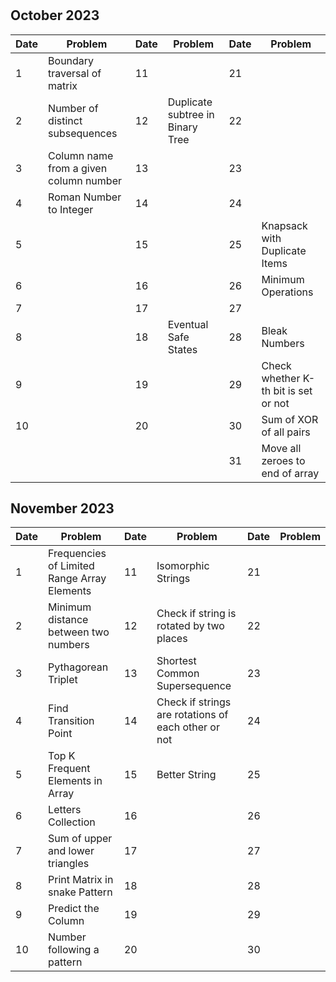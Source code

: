 #

## October 2023

| Date | Problem                                | Date | Problem                          | Date | Problem                              |
| ---- | -------------------------------------- | ---- | -------------------------------- | ---- | ------------------------------------ |
| 1    | Boundary traversal of matrix           | 11   |                                  | 21   |                                      |
| 2    | Number of distinct subsequences        | 12   | Duplicate subtree in Binary Tree | 22   |                                      |
| 3    | Column name from a given column number | 13   |                                  | 23   |                                      |
| 4    | Roman Number to Integer                | 14   |                                  | 24   |                                      |
| 5    |                                        | 15   |                                  | 25   | Knapsack with Duplicate Items        |
| 6    |                                        | 16   |                                  | 26   | Minimum Operations                   |
| 7    |                                        | 17   |                                  | 27   |                                      |
| 8    |                                        | 18   | Eventual Safe States             | 28   | Bleak Numbers                        |
| 9    |                                        | 19   |                                  | 29   | Check whether K-th bit is set or not |
| 10   |                                        | 20   |                                  | 30   | Sum of XOR of all pairs              |
|      |                                        |      |                                  | 31   | Move all zeroes to end of array      |

## November 2023

| Date | Problem                                     | Date | Problem                                             | Date | Problem |
| ---- | ------------------------------------------- | ---- | --------------------------------------------------- | ---- | ------- |
| 1    | Frequencies of Limited Range Array Elements | 11   | Isomorphic Strings                                  | 21   |         |
| 2    | Minimum distance between two numbers        | 12   | Check if string is rotated by two places            | 22   |         |
| 3    | Pythagorean Triplet                         | 13   | Shortest Common Supersequence                       | 23   |         |
| 4    | Find Transition Point                       | 14   | Check if strings are rotations of each other or not | 24   |         |
| 5    | Top K Frequent Elements in Array            | 15   | Better String                                       | 25   |         |
| 6    | Letters Collection                          | 16   |                                                     | 26   |         |
| 7    | Sum of upper and lower triangles            | 17   |                                                     | 27   |         |
| 8    | Print Matrix in snake Pattern               | 18   |                                                     | 28   |         |
| 9    | Predict the Column                          | 19   |                                                     | 29   |         |
| 10   | Number following a pattern                  | 20   |                                                     | 30   |         |
